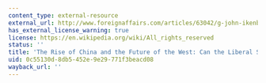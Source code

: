 ```yaml
---
content_type: external-resource
external_url: http://www.foreignaffairs.com/articles/63042/g-john-ikenberry/the-rise-of-china-and-the-future-of-the-west
has_external_license_warning: true
license: https://en.wikipedia.org/wiki/All_rights_reserved
status: ''
title: 'The Rise of China and the Future of the West: Can the Liberal System Survive?'
uid: 0c55130d-8db5-452e-9e29-771f3beacd08
wayback_url: ''
---
```

